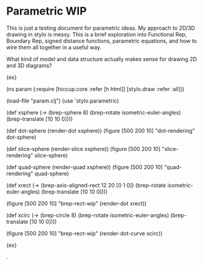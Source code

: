 # Parametric WIP

This is just a testing document for parametric ideas.
My approach to 2D/3D drawing in stylo is messy. This is a brief exploration into Functional Rep, Boundary Rep, signed distance functions, parametric equations, and how to wire them all together in a useful way.

What kind of model and data structure actually makes sense for drawing 2D and 3D diagrams?

{ex}

(ns param
  (:require [hiccup.core :refer [h html]]
            [stylo.draw :refer :all]))

(load-file "param.clj")
(use 'stylo.parametric)

(def xsphere
  (-> (brep-sphere 8)
      (brep-rotate isometric-euler-angles)
      (brep-translate [10 10 0])))

(def dot-sphere (render-dot xsphere))
(figure [500 200 10] "dot-rendering" dot-sphere)

(def slice-sphere (render-slice xsphere))
(figure [500 200 10] "slice-rendering" slice-sphere)

(def quad-sphere (render-quad xsphere))
(figure [500 200 10] "quad-rendering" quad-sphere)

(def xrect
  (-> (brep-axis-aligned-rect 12 20 [0 1 0])
      (brep-rotate isometric-euler-angles)
      (brep-translate [10 10 0])))

(figure [500 200 10] "brep-rect-wip"
        (render-dot xrect))

(def xcirc
  (-> (brep-circle 8)
      (brep-rotate isometric-euler-angles)
      (brep-translate [10 10 0])))

(figure [500 200 10] "brep-rect-wip"
        (render-dot-curve xcirc))

{ex}

.
